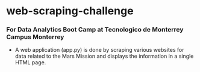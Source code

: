 # web-scraping-challenge

### For Data Analytics Boot Camp at Tecnologico de Monterrey Campus Monterrey

* A web application (app.py) is done by scraping various websites for data related to the Mars Mission and displays the information in a single HTML page. 
